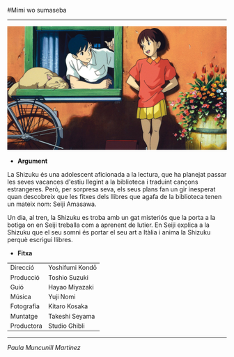 <!--Headers-->
#Mimi wo sumaseba

<!--Horizontal Rule-->

---

<!--Images-->

![Mimi wo sumaseba](mimiwosumaseba.jpg)

<!--UL-->
<!--strong-->
* **Argument**

La Shizuku és una adolescent aficionada a la lectura, que ha planejat passar les seves vacances d'estiu llegint a la biblioteca i traduint cançons estrangeres. Però, per sorpresa seva, els seus plans fan un gir inesperat quan descobreix que les fitxes dels llibres que agafa de la biblioteca tenen un mateix nom: Seiji Amasawa.

Un dia, al tren, la Shizuku es troba amb un gat misteriós que la porta a la botiga on en Seiji treballa com a aprenent de lutier. En Seiji explica a la Shizuku que el seu somni és portar el seu art a Itàlia i anima la Shizuku perquè escrigui llibres.


* **Fitxa**

<!--Tables-->
| |  | 
|-------- | -------- | 
|Direcció  | Yoshifumi Kondō  | 
|Producció | Toshio Suzuki  | 
|Guió  | Hayao Miyazaki  | 
|Música  | Yuji Nomi  | 
|Fotografia | Kitaro Kosaka  | 
|Muntatge  | Takeshi Seyama | 
|Productora  | Studio Ghibli  | 

---

<!--Italics-->
*Paula Muncunill Martinez*